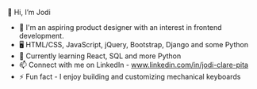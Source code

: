 👋 Hi, I’m Jodi
- 🌱 I'm an aspiring product designer with an interest in frontend development.
- 🖥️ HTML/CSS, JavaScript, jQuery, Bootstrap, Django and some Python
- 👾 Currently learning React, SQL and more Python
- 📫 Connect with me on LinkedIn - www.linkedin.com/in/jodi-clare-pita
- ⚡ Fun fact - I enjoy building and customizing mechanical keyboards

<!---
JCpita/JCpita is a ✨ special ✨ repository because its `README.md` (this file) appears on your GitHub profile.
You can click the Preview link to take a look at your changes.
--->
